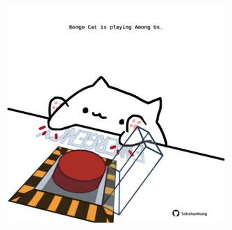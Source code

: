 <!-- built at 02/07/2023, 07:00:47 UTC -->
<p align="center">
  <img width="500" height="500" src="./ReadmeImage.svg">
</p>
